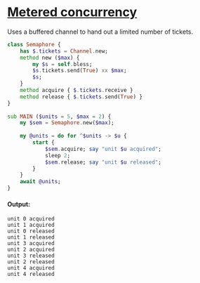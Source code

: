 [1]: https://rosettacode.org/wiki/Metered_concurrency

# [Metered concurrency][1]

Uses a buffered channel to hand out a limited number of tickets.

```raku
class Semaphore {
    has $.tickets = Channel.new;
    method new ($max) {
        my $s = self.bless; 
        $s.tickets.send(True) xx $max;
        $s;
    }
    method acquire { $.tickets.receive }
    method release { $.tickets.send(True) }
}
 
sub MAIN ($units = 5, $max = 2) {
    my $sem = Semaphore.new($max);
 
    my @units = do for ^$units -> $u {
        start {
            $sem.acquire; say "unit $u acquired";
            sleep 2;
            $sem.release; say "unit $u released";
        }
    }
    await @units;
}
```

#### Output:
```
unit 0 acquired
unit 1 acquired
unit 0 released
unit 1 released
unit 3 acquired
unit 2 acquired
unit 3 released
unit 2 released
unit 4 acquired
unit 4 released
```